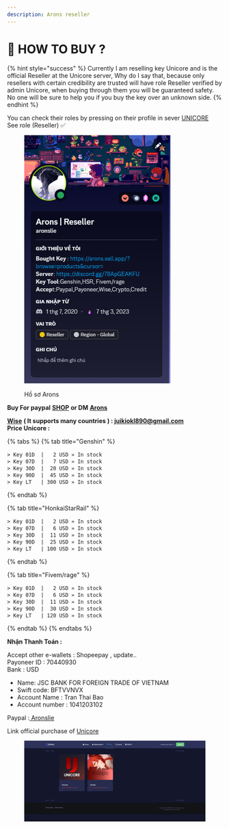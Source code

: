 ```yaml
---
description: Arons reseller
---
```


# 🔑 HOW TO BUY ?

{% hint style="success" %}
Currently I am reselling key Unicore and is the official Reseller at the Unicore server, Why do I say that, because only resellers with certain credibility are trusted will have role Reseller verified by admin Unicore, when buying through them you will be guaranteed safety. No one will be sure to help you if you buy the key over an unknown side.
{% endhint %}

You can check their roles by pressing on their profile in sever [UNICORE](https://discord.gg/zGKJH6EpwZ)\
See role (Reseller) ✅

<figure><img src="../.gitbook/assets/Screenshot 2023-10-03 101959.png" alt=""><figcaption><p>Hồ sơ Arons</p></figcaption></figure>

**Buy For paypal** [**SHOP**](https://arons.sell.app/?browse=products\&cursor=) **or DM** [**Arons** ](https://discord.com/users/727853330696634397)

[**Wise**](https://wise.com/invite/dic/tranthaib2) **( It supports many countries ) : juikiokl890@gmail.com**\
**Price Unicore :**

{% tabs %}
{% tab title="Genshin" %}
```
> Key 01D  |   2 USD » In stock 
> Key 07D  |   7 USD » In stock 
> Key 30D  |  20 USD » In stock 
> Key 90D  |  45 USD » In stock 
> Key LT   | 300 USD » In stock 
```
{% endtab %}

{% tab title="HonkaiStarRail" %}
```
> Key 01D  |   2 USD » In stock
> Key 07D  |   6 USD » In stock
> Key 30D  |  11 USD » In stock
> Key 90D  |  25 USD » In stock
> Key LT   | 100 USD » In stock
```
{% endtab %}

{% tab title="Fivem/rage" %}
```
> Key 01D  |   2 USD » In stock
> Key 07D  |   6 USD » In stock
> Key 30D  |  11 USD » In stock
> Key 90D  |  30 USD » In stock
> Key LT   | 120 USD » In stock
```
{% endtab %}
{% endtabs %}

**Nhận Thanh Toán :**&#x20;

Accept other e-wallets : Shopeepay , update..\
Payoneer ID : 70440930\
Bank : USD

* Name: JSC BANK FOR FOREIGN TRADE OF VIETNAM
* Swift code: BFTVVNVX
* Account Name : Tran Thai Bao
* Account number : 1041203102

Paypal :[ Aronslie](https://www.paypal.com/paypalme/aronslie)

Link official purchase of [Unicore](https://xennsu.io/store/)

<figure><img src="../.gitbook/assets/image (11) (1).png" alt=""><figcaption></figcaption></figure>
